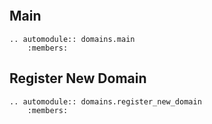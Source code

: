 ```{include} README.md
```

## Main

```{eval-rst}
.. automodule:: domains.main
    :members:
```

## Register New Domain

```{eval-rst}
.. automodule:: domains.register_new_domain
    :members:
```
